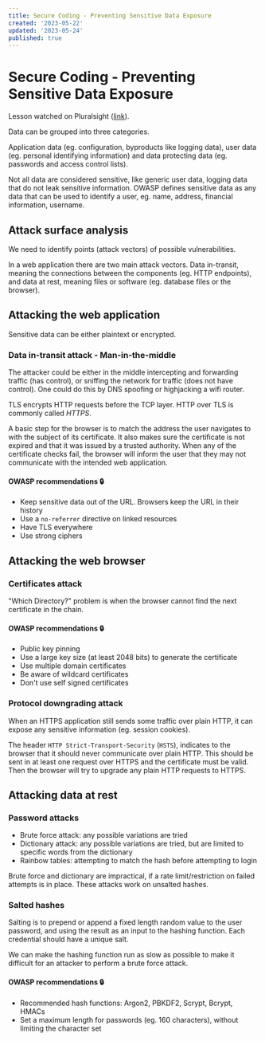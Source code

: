 ```yaml
---
title: Secure Coding - Preventing Sensitive Data Exposure
created: '2023-05-22'
updated: '2023-05-24'
published: true
---
```


# Secure Coding - Preventing Sensitive Data Exposure

Lesson watched on Pluralsight ([link](https://app.pluralsight.com/library/courses/secure-coding-preventing-sensitive-data-exposure/table-of-contents)).

Data can be grouped into three categories.

Application data (eg. configuration, byproducts like logging data), user data (eg. personal identifying information) and data protecting data (eg. passwords and access control lists).

Not all data are considered sensitive, like generic user data, logging data that do not leak sensitive information. OWASP defines sensitive data as any data that can be used to identify a user, eg. name, address, financial information, username.

## Attack surface analysis

We need to identify points (attack vectors) of possible vulnerabilities.

In a web application there are two main attack vectors. Data in-transit, meaning the connections between the components (eg. HTTP endpoints), and data at rest, meaning files or software (eg. database files or the browser).

## Attacking the web application

Sensitive data can be either plaintext or encrypted.

### Data in-transit attack - Man-in-the-middle

The attacker could be either in the middle intercepting and forwarding traffic (has control), or sniffing the network for traffic (does not have control). One could do this by DNS spoofing or highjacking a wifi router.

TLS encrypts HTTP requests before the TCP layer. HTTP over TLS is commonly called _HTTPS_.

A basic step for the browser is to match the address the user navigates to with the subject of its certificate. It also makes sure the certificate is not expired and that it was issued by a trusted authority. When any of the certificate checks fail, the browser will inform the user that they may not communicate with the intended web application.

#### OWASP recommendations 🔒

-   Keep sensitive data out of the URL. Browsers keep the URL in their history
-   Use a `no-referrer` directive on linked resources
-   Have TLS everywhere
-   Use strong ciphers

## Attacking the web browser

### Certificates attack

"Which Directory?" problem is when the browser cannot find the next certificate in the chain.

#### OWASP recommendations 🔒

-   Public key pinning
-   Use a large key size (at least 2048 bits) to generate the certificate
-   Use multiple domain certificates
-   Be aware of wildcard certificates
-   Don't use self signed certificates

### Protocol downgrading attack

When an HTTPS application still sends some traffic over plain HTTP, it can expose any sensitive information (eg. session cookies).

The header `HTTP Strict-Transport-Security` (`HSTS`), indicates to the browser that it should never communicate over plain HTTP. This should be sent in at least one request over HTTPS and the certificate must be valid. Then the browser will try to upgrade any plain HTTP requests to HTTPS.

## Attacking data at rest

### Password attacks

-   Brute force attack: any possible variations are tried
-   Dictionary attack: any possible variations are tried, but are limited to specific words from the dictionary
-   Rainbow tables: attempting to match the hash before attempting to login

Brute force and dictionary are impractical, if a rate limit/restriction on failed attempts is in place. These attacks work on unsalted hashes.

### Salted hashes

Salting is to prepend or append a fixed length random value to the user password, and using the result as an input to the hashing function. Each credential should have a unique salt.

We can make the hashing function run as slow as possible to make it difficult for an attacker to perform a brute force attack.

#### OWASP recommendations 🔒

-   Recommended hash functions: Argon2, PBKDF2, Scrypt, Bcrypt, HMACs
-   Set a maximum length for passwords (eg. 160 characters), without limiting the character set
